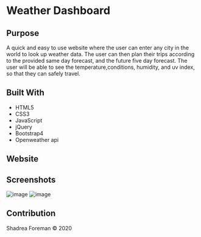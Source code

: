 # Weather Dashboard

## Purpose
A quick and easy to use website where the user can enter any city in the world to look up
weather data. The user can then plan their trips according to the provided same day forecast,
and the future five day forecast. The user will be able to see the temperature,conditions, humidity,
and uv index, so that they can safely travel.

## Built With
* HTML5
* CSS3
* JavaScript
* jQuery
* Bootstrap4
* Openweather api


## Website

## Screenshots
![image](https://user-images.githubusercontent.com/65334884/90273513-b2e89f80-de24-11ea-8c87-1d11c247f8f7.png)
![image](https://user-images.githubusercontent.com/65334884/90273548-bf6cf800-de24-11ea-912d-309a554ff9d9.png)

## Contribution
Shadrea Foreman
© 2020
